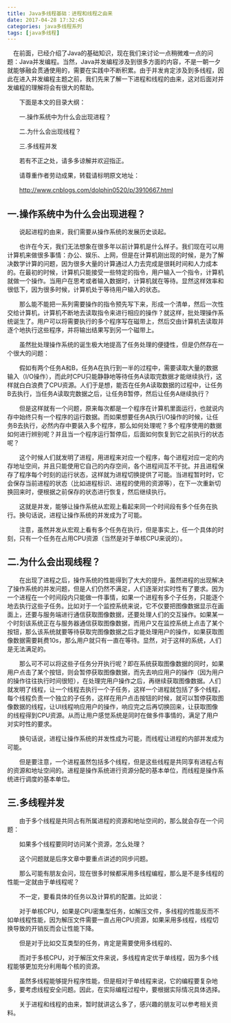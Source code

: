 ```yaml
---
title: Java多线程基础：进程和线程之由来
date: 2017-04-28 17:32:45
categories: java多线程系列
tags: [java多线程]
---
```


　在前面，已经介绍了Java的基础知识，现在我们来讨论一点稍微难一点的问题：Java并发编程。当然，Java并发编程涉及到很多方面的内容，不是一朝一夕就能够融会贯通使用的，需要在实践中不断积累。由于并发肯定涉及到多线程，因此在进入并发编程主题之前，我们先来了解一下进程和线程的由来，这对后面对并发编程的理解将会有很大的帮助。

　　下面是本文的目录大纲：

　　一.操作系统中为什么会出现进程？

　　二.为什么会出现线程？

　　三.多线程并发

　　若有不正之处，请多多谅解并欢迎指正。

　　请尊重作者劳动成果，转载请标明原文地址：

　　http://www.cnblogs.com/dolphin0520/p/3910667.html

## 一.操作系统中为什么会出现进程？

　　说起进程的由来，我们需要从操作系统的发展历史谈起。

　　也许在今天，我们无法想象在很多年以前计算机是什么样子。我们现在可以用计算机来做很多事情：办公、娱乐、上网，但是在计算机刚出现的时候，是为了解决数学计算的问题，因为很多大量的计算通过人力去完成是很耗时间和人力成本的。在最初的时候，计算机只能接受一些特定的指令，用户输入一个指令，计算机就做一个操作。当用户在思考或者输入数据时，计算机就在等待。显然这样效率和很低下，因为很多时候，计算机处于等待用户输入的状态。

　　那么能不能把一系列需要操作的指令预先写下来，形成一个清单，然后一次性交给计算机，计算机不断地去读取指令来进行相应的操作？就这样，批处理操作系统诞生了。用户可以将需要执行的多个程序写在磁带上，然后交由计算机去读取并逐个地执行这些程序，并将输出结果写到另一个磁带上。

　　虽然批处理操作系统的诞生极大地提高了任务处理的便捷性，但是仍然存在一个很大的问题：

　　假如有两个任务A和B，任务A在执行到一半的过程中，需要读取大量的数据输入（I/O操作），而此时CPU只能静静地等待任务A读取完数据才能继续执行，这样就白白浪费了CPU资源。人们于是想，能否在任务A读取数据的过程中，让任务B去执行，当任务A读取完数据之后，让任务B暂停，然后让任务A继续执行？

　　但是这样就有一个问题，原来每次都是一个程序在计算机里面运行，也就说内存中始终只有一个程序的运行数据。而如果想要任务A执行I/O操作的时候，让任务B去执行，必然内存中要装入多个程序，那么如何处理呢？多个程序使用的数据如何进行辨别呢？并且当一个程序运行暂停后，后面如何恢复到它之前执行的状态呢？

　　这个时候人们就发明了进程，用进程来对应一个程序，每个进程对应一定的内存地址空间，并且只能使用它自己的内存空间，各个进程间互不干扰。并且进程保存了程序每个时刻的运行状态，这样就为进程切换提供了可能。当进程暂时时，它会保存当前进程的状态（比如进程标识、进程的使用的资源等），在下一次重新切换回来时，便根据之前保存的状态进行恢复，然后继续执行。

　　这就是并发，能够让操作系统从宏观上看起来同一个时间段有多个任务在执行。换句话说，进程让操作系统的并发成为了可能。

　　注意，虽然并发从宏观上看有多个任务在执行，但是事实上，任一个具体的时刻，只有一个任务在占用CPU资源（当然是对于单核CPU来说的）。

## 二.为什么会出现线程？

　　在出现了进程之后，操作系统的性能得到了大大的提升。虽然进程的出现解决了操作系统的并发问题，但是人们仍然不满足，人们逐渐对实时性有了要求。因为一个进程在一个时间段内只能做一件事情，如果一个进程有多个子任务，只能逐个地去执行这些子任务。比如对于一个监控系统来说，它不仅要把图像数据显示在画面上，还要与服务端进行通信获取图像数据，还要处理人们的交互操作。如果某一个时刻该系统正在与服务器通信获取图像数据，而用户又在监控系统上点击了某个按钮，那么该系统就要等待获取完图像数据之后才能处理用户的操作，如果获取图像数据需要耗费10s，那么用户就只有一直在等待。显然，对于这样的系统，人们是无法满足的。

　　那么可不可以将这些子任务分开执行呢？即在系统获取图像数据的同时，如果用户点击了某个按钮，则会暂停获取图像数据，而先去响应用户的操作（因为用户的操作往往执行时间很短），在处理完用户操作之后，再继续获取图像数据。人们就发明了线程，让一个线程去执行一个子任务，这样一个进程就包括了多个线程，每个线程负责一个独立的子任务，这样在用户点击按钮的时候，就可以暂停获取图像数据的线程，让UI线程响应用户的操作，响应完之后再切换回来，让获取图像的线程得到CPU资源。从而让用户感觉系统是同时在做多件事情的，满足了用户对实时性的要求。

　　换句话说，进程让操作系统的并发性成为可能，而线程让进程的内部并发成为可能。

　　但是要注意，一个进程虽然包括多个线程，但是这些线程是共同享有进程占有的资源和地址空间的。进程是操作系统进行资源分配的基本单位，而线程是操作系统进行调度的基本单位。

## 三.多线程并发

　　由于多个线程是共同占有所属进程的资源和地址空间的，那么就会存在一个问题：

　　如果多个线程要同时访问某个资源，怎么处理？

　　这个问题就是后序文章中要重点讲述的同步问题。

　　那么可能有朋友会问，现在很多时候都采用多线程编程，那么是不是多线程的性能一定就由于单线程呢？

　　不一定，要看具体的任务以及计算机的配置。比如说：

　　对于单核CPU，如果是CPU密集型任务，如解压文件，多线程的性能反而不如单线程性能，因为解压文件需要一直占用CPU资源，如果采用多线程，线程切换导致的开销反而会让性能下降。

　　但是对于比如交互类型的任务，肯定是需要使用多线程的、

　　而对于多核CPU，对于解压文件来说，多线程肯定优于单线程，因为多个线程能够更加充分利用每个核的资源。

　　虽然多线程能够提升程序性能，但是相对于单线程来说，它的编程要复杂地多，要考虑线程安全问题。因此，在实际编程过程中，要根据实际情况具体选择。

　　关于进程和线程的由来，暂时就讲这么多了，感兴趣的朋友可以参考相关资料。
